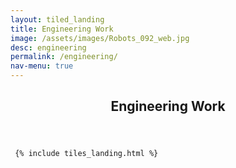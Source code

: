 ```yaml
---
layout: tiled_landing
title: Engineering Work
image: /assets/images/Robots_092_web.jpg
desc: engineering
permalink: /engineering/
nav-menu: true
---
```


<!-- Main -->
<div id="main" class="alt">

<!-- One -->
<section id="one">
	<div class="inner">
		<header class="major">
			<h1>Engineering Work</h1>
		</header>
	</div>

     {% include tiles_landing.html %}
  </section>   

  
